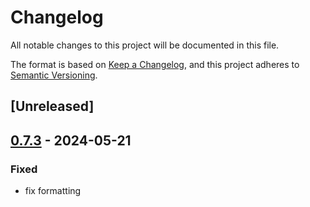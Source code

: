 # Changelog
All notable changes to this project will be documented in this file.

The format is based on [Keep a Changelog](https://keepachangelog.com/en/1.0.0/),
and this project adheres to [Semantic Versioning](https://semver.org/spec/v2.0.0.html).

## [Unreleased]

## [0.7.3](https://github.com/vhdirk/dash7-rs/compare/dash7-v0.7.2...dash7-v0.7.3) - 2024-05-21

### Fixed
- fix formatting
